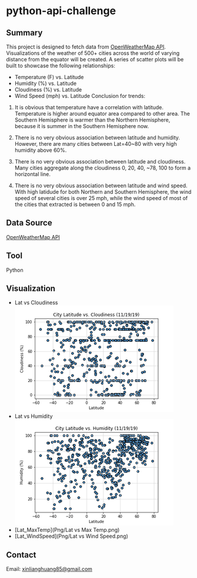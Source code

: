 # python-api-challenge
## Summary ##
This project is designed to fetch data from [OpenWeatherMap API](https://openweathermap.org/api). Visualizations of the weather of 500+ cities across the world of varying distance from the equator will be created. A series of scatter plots will be built to showcase the following relationships:<br>
* Temperature (F) vs. Latitude
* Humidity (%) vs. Latitude
* Cloudiness (%) vs. Latitude
* Wind Speed (mph) vs. Latitude
Conclusion for trends:
1. It is obvious that temperature have a correlation with latitude. Temperature is higher around equator area compared to other area. The Southern Hemisphere is warmer than the Northern Hemisphere, because it is summer in the Southern Hemisphere now.

2. There is no very obvious association between latitude and humidity. However, there are many cities between Lat=40~80 with very high humidity above 60%.

3. There is no very obvious association between latitude and cloudiness. Many cities aggregate along the cloudiness 0, 20, 40, ~78, 100 to form a horizontal line.

4. There is no very obvious association between latitude and wind speed. With high latidude for both Northern and Southern Hemisphere, the wind speed of several cities is over 25 mph, while the wind speed of most of the cities that extracted is between 0 and 15 mph.
## Data Source ##
[OpenWeatherMap API](https://openweathermap.org/api)
## Tool ##
Python
## Visualization ##

* Lat vs Cloudiness
<img src="Png/Lat vs Cloudiness.png"><br>
* Lat vs Humidity
<img src="Png/Lat vs Humidity.png"><br>
* [Lat_MaxTemp](Png/Lat vs Max Temp.png)<br>
* [Lat_WindSpeed](Png/Lat vs Wind Speed.png)<br>

## Contact
Email: xinlianghuang85@gmail.com